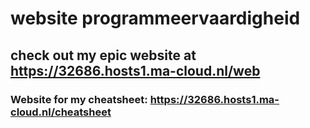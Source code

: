 # website programmeervaardigheid
## check out my epic website at https://32686.hosts1.ma-cloud.nl/web
### Website for my cheatsheet: https://32686.hosts1.ma-cloud.nl/cheatsheet
